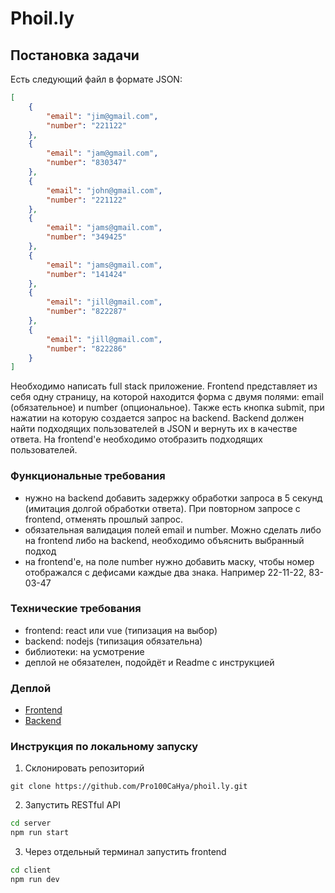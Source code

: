 # Phoil.ly

## Постановка задачи

Есть следующий файл в формате JSON:

```json
[
    {
        "email": "jim@gmail.com",
        "number": "221122"
    },
    {
        "email": "jam@gmail.com",
        "number": "830347"
    },
    {
        "email": "john@gmail.com",
        "number": "221122"
    },
    {
        "email": "jams@gmail.com",
        "number": "349425"
    },
    {
        "email": "jams@gmail.com",
        "number": "141424"
    },
    {
        "email": "jill@gmail.com",
        "number": "822287"
    },
    {
        "email": "jill@gmail.com",
        "number": "822286"
    }
]
```

Необходимо написать full stack приложение. Frontend представляет из себя одну страницу, на которой находится форма с двумя полями: email (обязательное) и number (опциональное). Также есть кнопка submit, при нажатии на которую создается запрос на backend. Backend должен найти подходящих пользователей в JSON и вернуть их в качестве ответа. На frontend'е необходимо отобразить подходящих пользователей.

### Функциональные требования

- нужно на backend добавить задержку обработки запроса в 5 секунд (имитация долгой обработки ответа). При повторном запросе с frontend, отменять прошлый запрос.
- обязательная валидация полей email и number. Можно сделать либо на frontend либо на backend, необходимо объяснить выбранный подход
- на frontend'е, на поле number нужно добавить маску, чтобы номер отображался с дефисами каждые два знака. Например 22-11-22, 83-03-47

### Технические требования

- frontend: react или vue (типизация на выбор)
- backend: nodejs (типизация обязательна)
- библиотеки: на усмотрение
- деплой не обязателен, подойдёт и Readme с инструкцией

### Деплой

- [Frontend](https://phoil-ly-frontend-react-app.onrender.com)
- [Backend](https://phoil-ly-restful-api.onrender.com)

### Инструкция по локальному запуску

1. Склонировать репозиторий

```git
git clone https://github.com/Pro100CaHya/phoil.ly.git
```

2. Запустить RESTful API

```cmd
cd server
npm run start
```

3. Через отдельный терминал запустить frontend

```cmd
cd client
npm run dev
```